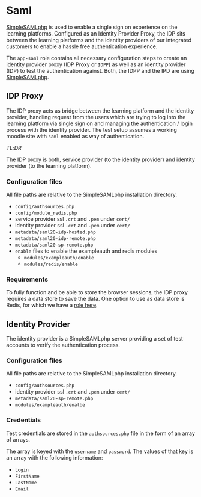 # Saml

[SimpleSAMLphp](https://simplesamlphp.org/docs/stable/) is used to enable a single sign on experience on the learning platforms. Configured as an Identity Provider Proxy, the IDP sits between the learning platforms and the identity providers of our integrated customers to enable a hassle free authentication experience. 

The `app-saml` role contains all necessary configuration steps to create an identity provider proxy (IDP Proxy or `IDPP`) as well as an identity provider (IDP) to test the authentication against. Both, the IDPP and the IPD are using [SimpleSAMLphp](https://simplesamlphp.org/docs/stable/).

## IDP Proxy

The IDP proxy acts as bridge between the learning platform and the identity provider, handling request from the users which are trying to log into the learning platform via single sign on and managing the authentication / login process with the identity provider. The test setup assumes a working moodle site with `saml` enabled as way of authentication.

*TL;DR*

The IDP proxy is both, service provider (to the identity provider) and identity provider (to the learning platform).

### Configuration files

All file paths are relative to the SimpleSAMLphp installation directory.

* `config/authsources.php`
* `config/module_redis.php`
* service provider ssl `.crt` and `.pem` under `cert/`
* identity provider ssl `.crt` and `.pem` under `cert/`
* `metadata/saml20-idp-hosted.php`
* `metadata/saml20-idp-remote.php`
* `metadata/saml20-sp-remote.php`
* `enable` files to enable the exampleauth and redis modules
    * `modules/exampleauth/enable`
    * `modules/redis/enable`

### Requirements

To fully function and be able to store the browser sessions, the IDP proxy requires a data store to save the data.
One option to use as data store is Redis, for which we have a [role here](../redis.md).

## Identity Provider

The identity provider is a SimpleSAMLphp server providing a set of test accounts to verify the authentication process.

### Configuration files

All file paths are relative to the SimpleSAMLphp installation directory.

* `config/authsources.php`
* identity provider ssl `.crt` and `.pem` under `cert/`
* `metadata/saml20-sp-remote.php`
* `modules/exampleauth/enalbe`

### Credentials

Test credentials are stored in the `authsources.php` file in the form of an array of arrays.

The array is keyed with the `username` and `password`. The values of that key is an array with the following information:

* `Login`
* `FirstName`
* `LastName`
* `Email`
